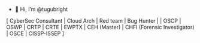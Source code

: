 - 👋 Hi, I’m @tugubright 

 [ CyberSec Consultant | Cloud Arch | Red team | Bug Hunter |  | OSCP | OSWP | CRTP | CRTE | EWPTX | CEH (Master) | CHFI (Forensic Investigator) | OSCE | CISSP-ISSEP ]

<!---
tugubright/tugubright is a ✨ special ✨ repository because its `README.md` (this file) appears on your GitHub profile.
You can click the Preview link to take a look at your changes.
--->
